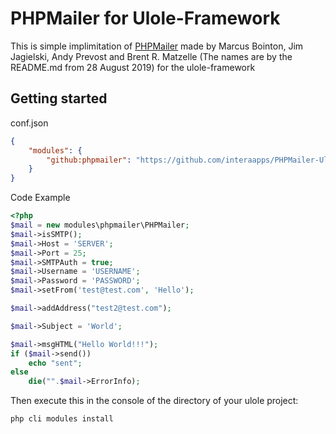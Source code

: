 # PHPMailer for Ulole-Framework

This is simple implimitation of [PHPMailer](https://github.com/PHPMailer/PHPMailer) made by Marcus Bointon, Jim Jagielski, Andy Prevost and Brent R. Matzelle (The names are by the README.md from 28 August 2019) for the ulole-framework

## Getting started
conf.json
```json
{
    "modules": {
        "github:phpmailer": "https://github.com/interaapps/PHPMailer-Ulole-Module"
    }
}

```

Code Example
```php
<?php
$mail = new modules\phpmailer\PHPMailer;
$mail->isSMTP();
$mail->Host = 'SERVER';
$mail->Port = 25;
$mail->SMTPAuth = true;
$mail->Username = 'USERNAME';
$mail->Password = 'PASSWORD';
$mail->setFrom('test@test.com', 'Hello');

$mail->addAddress("test2@test.com");

$mail->Subject = 'World';

$mail->msgHTML("Hello World!!!");
if ($mail->send())
    echo "sent"; 
else 
    die("".$mail->ErrorInfo); 

```

Then execute this in the console of the directory of your ulole project:
```bash
php cli modules install
```
